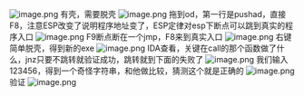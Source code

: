 ![image.png](https://cdn.nlark.com/yuque/0/2023/png/22837360/1694932655134-0c7863a5-252c-41ad-ac60-a7de9f3aba57.png#averageHue=%23b2b2b1&clientId=u12c457ec-4a05-4&from=paste&height=304&id=ud189e35e&originHeight=608&originWidth=756&originalType=binary&ratio=2&rotation=0&showTitle=false&size=19876&status=done&style=none&taskId=ud840e42c-7961-4b75-a412-d6202b186fc&title=&width=378)
有壳，需要脱壳
![image.png](https://cdn.nlark.com/yuque/0/2023/png/22837360/1694932696501-5631430b-9bd6-40a4-8149-94d1edc80b4f.png#averageHue=%23ccce97&clientId=u12c457ec-4a05-4&from=paste&height=281&id=u5af95c52&originHeight=562&originWidth=1100&originalType=binary&ratio=2&rotation=0&showTitle=false&size=119990&status=done&style=none&taskId=u0cb415f4-1be1-4a46-9b38-dae285d2aab&title=&width=550)
拖到od，第一行是pushad，直接F8，注意ESP改变了说明程序地址变了，ESP定律对esp下断点可以跳到真实的程序入口
![image.png](https://cdn.nlark.com/yuque/0/2023/png/22837360/1694934443180-68b7fcae-4039-4af1-8fea-5b6202c15cd6.png#averageHue=%23363636&clientId=u12c457ec-4a05-4&from=paste&height=399&id=ude9dfff3&originHeight=798&originWidth=2586&originalType=binary&ratio=2&rotation=0&showTitle=false&size=55960&status=done&style=none&taskId=u99676a6c-fd0b-4bed-8f54-bd5a31b3359&title=&width=1293)
F9断点断在一个jmp，F8来到真实入口
![image.png](https://cdn.nlark.com/yuque/0/2023/png/22837360/1694934645031-224ff309-1bcd-4432-8fc4-407c50e38a2a.png#averageHue=%230e0d0d&clientId=u12c457ec-4a05-4&from=paste&height=506&id=u87bb182a&originHeight=1012&originWidth=1702&originalType=binary&ratio=2&rotation=0&showTitle=false&size=23379&status=done&style=none&taskId=uec2b57dc-043c-4388-aa13-b9606dbda7f&title=&width=851)
右键简单脱壳，得到新的exe
![image.png](https://cdn.nlark.com/yuque/0/2023/png/22837360/1694934970869-010ed372-7585-43ec-9207-dcaf528659cc.png#averageHue=%23d7d6d5&clientId=u12c457ec-4a05-4&from=paste&height=217&id=u7264baf1&originHeight=434&originWidth=578&originalType=binary&ratio=2&rotation=0&showTitle=false&size=13411&status=done&style=none&taskId=uff13473b-d453-46e6-a1cb-4c047a53739&title=&width=289)
IDA查看，关键在call的那个函数做了什么，jnz只要不跳转就验证成功，跳转就到下面的失败了
![image.png](https://cdn.nlark.com/yuque/0/2023/png/22837360/1694936320237-1c5bd61c-4d43-424a-90a5-dc47e7661b4b.png#averageHue=%23fbfbfa&clientId=u12c457ec-4a05-4&from=paste&height=658&id=u35562ac0&originHeight=1316&originWidth=2012&originalType=binary&ratio=2&rotation=0&showTitle=false&size=218615&status=done&style=none&taskId=ud83a51a7-1470-4948-abaa-fbf11f45245&title=&width=1006)
我们输入123456，得到一个奇怪字符串，和他做比较，猜测这个就是正确的
![image.png](https://cdn.nlark.com/yuque/0/2023/png/22837360/1694936760279-227b8ccc-1849-472d-b4b4-42bd08689153.png#averageHue=%230f0e0c&clientId=u12c457ec-4a05-4&from=paste&height=168&id=u43d0425e&originHeight=336&originWidth=2236&originalType=binary&ratio=2&rotation=0&showTitle=false&size=170964&status=done&style=none&taskId=uacad3da1-bc9e-4796-86be-df21967f14d&title=&width=1118)
验证
![image.png](https://cdn.nlark.com/yuque/0/2023/png/22837360/1694936833854-16c280d2-e9a4-4ce1-94fd-652f00ee43ad.png#averageHue=%23a2a1a0&clientId=u12c457ec-4a05-4&from=paste&height=322&id=u94f0a2f9&originHeight=644&originWidth=722&originalType=binary&ratio=2&rotation=0&showTitle=false&size=20090&status=done&style=none&taskId=u60f96212-599e-424c-9468-39f34d8e687&title=&width=361)
